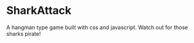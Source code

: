 # SharkAttack
A hangman type game built with css and javascript. Watch out for those sharks pirate!
